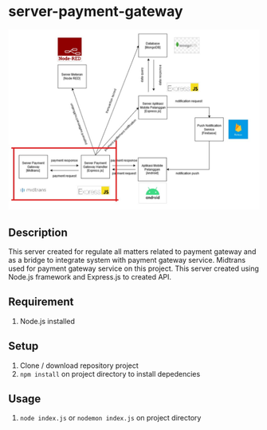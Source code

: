 # server-payment-gateway

![Data Flow Diagram](https://github.com/alijarasyidi/smart-meter/blob/master/repo-image/diagram-payment.jpg)

## Description
This server created for regulate all matters related to payment gateway and as a bridge to integrate system with payment gateway service. Midtrans used for payment gateway service 
on this project. This server created using Node.js framework and Express.js to created API.

## Requirement
1. Node.js installed

## Setup
1. Clone / download repository project
2. `npm install` on project directory to install depedencies

## Usage
1. `node index.js` or `nodemon index.js` on project directory 

